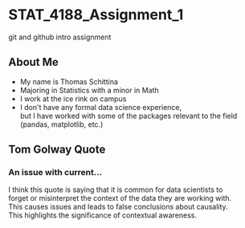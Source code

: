 # STAT_4188_Assignment_1
git and github intro assignment

## About Me

- My name is Thomas Schittina
- Majoring in Statistics with a minor in Math
- I work at the ice rink on campus
- I don't have any formal data science experience,<br>
but I have worked with some of the packages relevant to the field (pandas, matplotlib, etc.)

## Tom Golway Quote

### An issue with current...

I think this quote is saying that it is common for data scientists to<br>
forget or misinterpret the context of the data they are working with.<br>
This causes issues and leads to false conclusions about causality.<br>
This highlights the significance of contextual awareness.